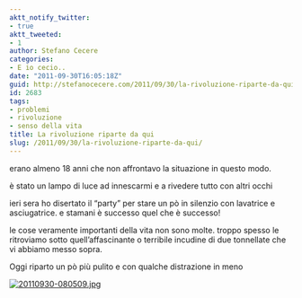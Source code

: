 ```yaml
---
aktt_notify_twitter:
- true
aktt_tweeted:
- 1
author: Stefano Cecere
categories:
- E io cecio..
date: "2011-09-30T16:05:18Z"
guid: http://stefanocecere.com/2011/09/30/la-rivoluzione-riparte-da-qui/
id: 2683
tags:
- problemi
- rivoluzione
- senso della vita
title: La rivoluzione riparte da qui
slug: /2011/09/30/la-rivoluzione-riparte-da-qui/
---
```


erano almeno 18 anni che non affrontavo la situazione in questo modo.
  
è stato un lampo di luce ad innescarmi e a rivedere tutto con altri occhi

ieri sera ho disertato il &#8220;party&#8221; per stare un pò in silenzio con lavatrice e asciugatrice. e stamani è successo quel che è successo!

le cose veramente importanti della vita non sono molte. troppo spesso le ritroviamo sotto quell&#8217;affascinante o terribile incudine di due tonnellate che vi abbiamo messo sopra.

Oggi riparto un pò più pulito e con qualche distrazione in meno

[<img src="http://stefanocecere.com/wp-content/uploads/sites/3/2011/09/20110930-080509.jpg" alt="20110930-080509.jpg" class="alignnone size-full" />](http://stefanocecere.com/wp-content/uploads/sites/3/2011/09/20110930-080509.jpg)